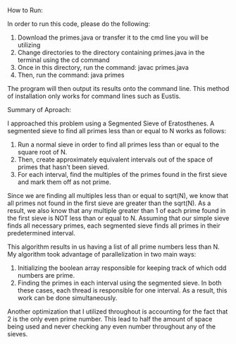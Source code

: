 How to Run:

In order to run this code, please do the following:
  1. Download the primes.java or transfer it to the cmd line you will be utilizing
  2. Change directories to the directory containing primes.java in the terminal using the cd command 
  3. Once in this directory, run the command: javac primes.java
  4. Then, run the command: java primes
 
The program will then output its results onto the command line. This method of installation only works for command lines such as Eustis.
 
Summary of Aproach:
 
I approached this problem using a Segmented Sieve of Eratosthenes. A segmented sieve to find all primes less than or equal to N works as follows:
  1. Run a normal sieve in order to find all primes less than or equal to the square root of N.
  2. Then, create approximately equivalent intervals out of the space of primes that hasn't been sieved.
  3. For each interval, find the multiples of the primes found in the first sieve and mark them off as not prime.
 
Since we are finding all multiples less than or equal to sqrt(N), we know that all primes not found in the first sieve are greater than the   sqrt(N). As a result, we also know that any multiple greater than 1 of each prime found in the first sieve is NOT less than or equal to N.
Assuming that our simple sieve finds all necessary primes, each segmented sieve finds all primes in their predetermined interval.
 
This algorithm results in us having a list of all prime numbers less than N.
My algorithm took advantage of parallelization in two main ways:
  1. Initializing the boolean array responsible for keeping track of which odd numbers are prime.
  2. Finding the primes in each interval using the segmented sieve.
In both these cases, each thread is responsible for one interval. As a result, this work can be done simultaneously. 

Another optimization that I utilized throughout is accounting for the fact that 2 is the only even prime number. This lead to half the amount of space being used and never checking any even number throughout any of the sieves.
